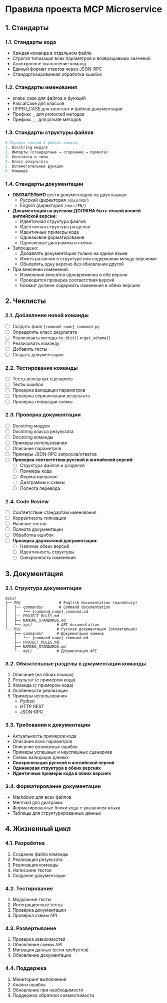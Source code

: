 # Правила проекта MCP Microservice

## 1. Стандарты

### 1.1. Стандарты кода
- Каждая команда в отдельном файле
- Строгая типизация всех параметров и возвращаемых значений
- Асинхронное выполнение команд
- Единый формат ответов через JSON-RPC
- Стандартизированная обработка ошибок

### 1.2. Стандарты именования
- snake_case для файлов и функций
- PascalCase для классов
- UPPER_CASE для констант и файлов документации
- Префикс `_` для protected методов
- Префикс `__` для private методов

### 1.3. Стандарты структуры файлов
```python
# Порядок секций в файлах команд:
1. Docstring модуля
2. Импорты (стандартные → сторонние → проекта)
3. Константы и типы
4. Класс результата
5. Вспомогательные функции
6. Команда
```

### 1.4. Стандарты документации
- **ОБЯЗАТЕЛЬНО** вести документацию на двух языках:
  - Русский (директория `/docs/RU/`)
  - English (директория `/docs/EN/`)
- **Документация на русском ДОЛЖНА быть точной копией английской версии:**
  - Идентичная структура файлов
  - Идентичная структура разделов
  - Идентичные примеры кода
  - Одинаковое форматирование
  - Одинаковые диаграммы и схемы
- Запрещено:
  - Добавлять документацию только на одном языке
  - Иметь различия в структуре или содержании между версиями
  - Обновлять одну версию без обновления другой
- При внесении изменений:
  - Изменения вносятся одновременно в обе версии
  - Проводится проверка соответствия версий
  - Коммит должен содержать изменения в обеих версиях

## 2. Чеклисты

### 2.1. Добавление новой команды
- [ ] Создать файл `{command_name}_command.py`
- [ ] Определить класс результата
- [ ] Реализовать методы `to_dict()` и `get_schema()`
- [ ] Реализовать команду
- [ ] Добавить тесты
- [ ] Создать документацию

### 2.2. Тестирование команды
- [ ] Тесты успешных сценариев
- [ ] Тесты ошибок
- [ ] Проверка валидации параметров
- [ ] Проверка сериализации результата
- [ ] Проверка генерации схемы

### 2.3. Проверка документации
- [ ] Docstring модуля
- [ ] Docstring класса результата
- [ ] Docstring команды
- [ ] Примеры использования
- [ ] Описание параметров
- [ ] Примеры JSON-RPC запросов/ответов
- [ ] **Проверка соответствия русской и английской версий:**
  - [ ] Структура файлов и разделов
  - [ ] Примеры кода
  - [ ] Форматирование
  - [ ] Диаграммы и схемы
  - [ ] Полнота перевода

### 2.4. Code Review
- [ ] Соответствие стандартам именования
- [ ] Корректность типизации
- [ ] Наличие тестов
- [ ] Полнота документации
- [ ] Обработка ошибок
- [ ] **Проверка двуязычной документации:**
  - [ ] Наличие обеих версий
  - [ ] Идентичность структуры
  - [ ] Синхронность изменений

## 3. Документация

### 3.1. Структура документации
```
docs/
├── EN/                 # English documentation (mandatory)
│   ├── commands/       # Command documentation
│   │   └── {command_name}_command.md
│   ├── PROJECT_RULES.md
│   ├── NAMING_STANDARDS.md
│   └── api/           # API documentation
└── RU/                # Русская документация (обязательно)
    ├── commands/      # Документация команд
    │   └── {command_name}_command.md
    ├── PROJECT_RULES.md
    ├── NAMING_STANDARDS.md
    └── api/           # Документация API
```

### 3.2. Обязательные разделы в документации команды
1. Описание (на обоих языках)
2. Результат (с примером кода)
3. Команда (с примером кода)
4. Особенности реализации
5. Примеры использования
   - Python
   - HTTP REST
   - JSON-RPC

### 3.3. Требования к документации
- Актуальность примеров кода
- Описание всех параметров
- Описание возможных ошибок
- Примеры успешных и неуспешных сценариев
- Схемы валидации данных
- **Синхронизация русской и английской версий**
- **Одинаковая структура в обеих версиях**
- **Идентичные примеры кода в обеих версиях**

### 3.4. Форматирование документации
- Markdown для всех файлов
- Mermaid для диаграмм
- Форматированные блоки кода с указанием языка
- Таблицы для структурированных данных

## 4. Жизненный цикл

### 4.1. Разработка
1. Создание файла команды
2. Реализация результата
3. Реализация команды
4. Написание тестов
5. Создание документации

### 4.2. Тестирование
1. Модульные тесты
2. Интеграционные тесты
3. Проверка документации
4. Проверка схемы API

### 4.3. Развертывание
1. Проверка зависимостей
2. Обновление схемы API
3. Миграция данных (если требуется)
4. Обновление документации

### 4.4. Поддержка
1. Мониторинг выполнения
2. Анализ ошибок
3. Обновление при необходимости
4. Поддержка обратной совместимости 